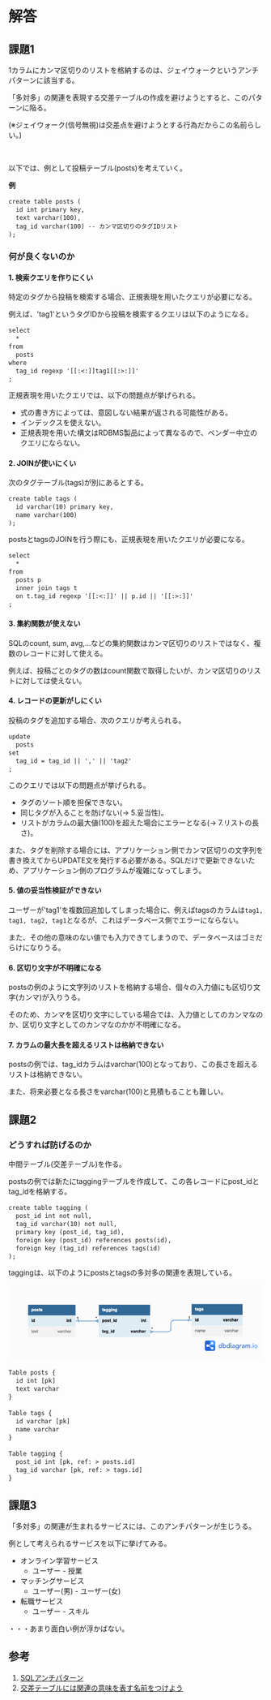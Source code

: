 # 解答
## 課題1

1カラムにカンマ区切りのリストを格納するのは、ジェイウォークというアンチパターンに該当する。

「多対多」の関連を表現する交差テーブルの作成を避けようとすると、このパターンに陥る。

(※ジェイウォーク(信号無視)は交差点を避けようとする行為だからこの名前らしい。)

<br />

以下では、例として投稿テーブル(posts)を考えていく。

**例**
```
create table posts (
  id int primary key,
  text varchar(100),
  tag_id varchar(100) -- カンマ区切りのタグIDリスト
);
```

### 何が良くないのか

#### 1. 検索クエリを作りにくい

特定のタグから投稿を検索する場合、正規表現を用いたクエリが必要になる。

例えば、'tag1'というタグIDから投稿を検索するクエリは以下のようになる。

```
select
  *
from
  posts
where
  tag_id regexp '[[:<:]]tag1[[:>:]]'
;
```

正規表現を用いたクエリでは、以下の問題点が挙げられる。
- 式の書き方によっては、意図しない結果が返される可能性がある。
- インデックスを使えない。
- 正規表現を用いた構文はRDBMS製品によって異なるので、ベンダー中立のクエリにならない。

#### 2. JOINが使いにくい

次のタグテーブル(tags)が別にあるとする。

```
create table tags (
  id varchar(10) primary key,
  name varchar(100)
);
```

postsとtagsのJOINを行う際にも、正規表現を用いたクエリが必要になる。

```
select
  *
from
  posts p
  inner join tags t
  on t.tag_id regexp '[[:<:]]' || p.id || '[[:>:]]'
;
```

#### 3. 集約関数が使えない

SQLのcount, sum, avg,...などの集約関数はカンマ区切りのリストではなく、複数のレコードに対して使える。

例えば、投稿ごとのタグの数はcount関数で取得したいが、カンマ区切りのリストに対しては使えない。

#### 4. レコードの更新がしにくい

投稿のタグを追加する場合、次のクエリが考えられる。

```
update
  posts
set
  tag_id = tag_id || ',' || 'tag2'
;
```

このクエリでは以下の問題点が挙げられる。
- タグのソート順を担保できない。
- 同じタグが入ることを防げない(-> 5.妥当性)。
- リストがカラムの最大値(100)を超えた場合にエラーとなる(-> 7.リストの長さ)。

また、タグを削除する場合には、アプリケーション側でカンマ区切りの文字列を書き換えてからUPDATE文を発行する必要がある。SQLだけで更新できないため、アプリケーション側のプログラムが複雑になってしまう。

#### 5. 値の妥当性検証ができない

ユーザーが'tag1'を複数回追加してしまった場合に、例えばtagsのカラムは`tag1, tag1, tag2, tag1`となるが、これはデータベース側でエラーにならない。

また、その他の意味のない値でも入力できてしまうので、データベースはゴミだらけになりうる。

#### 6. 区切り文字が不明確になる

postsの例のように文字列のリストを格納する場合、個々の入力値にも区切り文字(カンマ)が入りうる。

そのため、カンマを区切り文字にしている場合では、入力値としてのカンマなのか、区切り文字としてのカンマなのかが不明確になる。


#### 7. カラムの最大長を超えるリストは格納できない

postsの例では、tag_idカラムはvarchar(100)となっており、この長さを超えるリストは格納できない。

また、将来必要となる長さをvarchar(100)と見積もることも難しい。

## 課題2
### どうすれば防げるのか

中間テーブル(交差テーブル)を作る。

postsの例では新たにtaggingテーブルを作成して、この各レコードにpost_idとtag_idを格納する。

```
create table tagging (
  post_id int not null,
  tag_id varchar(10) not null,
  primary key (post_id, tag_id),
  foreign key (post_id) references posts(id),
  foreign key (tag_id) references tags(id)
);
```

taggingは、以下のようにpostsとtagsの多対多の関連を表現している。

![ER図](./erd.png)
```
Table posts {
  id int [pk]
  text varchar
}

Table tags {
  id varchar [pk]
  name varchar
}

Table tagging {
  post_id int [pk, ref: > posts.id]
  tag_id varchar [pk, ref: > tags.id]
}
```

## 課題3

「多対多」の関連が生まれるサービスには、このアンチパターンが生じうる。

例として考えられるサービスを以下に挙げてみる。

- オンライン学習サービス
  - ユーザー - 授業
- マッチングサービス
  - ユーザー(男) - ユーザー(女)
- 転職サービス
  - ユーザー - スキル

・・・あまり面白い例が浮かばない。

<a id="ref"></a>
## 参考

1. [SQLアンチパターン](https://www.oreilly.co.jp/books/9784873115894/)
2. [交差テーブルには関連の意味を表す名前をつけよう](https://qiita.com/tkawa/items/dc3e313021f32fd91ca6)